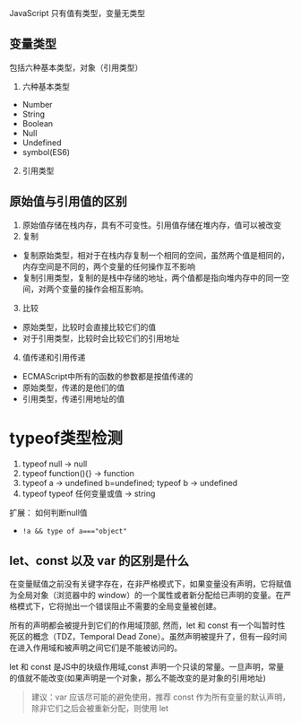 JavaScript 只有值有类型，变量无类型
## 变量类型
包括六种基本类型，对象（引用类型）

1. 六种基本类型
  * Number
  * String
  * Boolean
  * Null
  * Undefined
  * symbol(ES6)

2. 引用类型

## 原始值与引用值的区别
1. 原始值存储在栈内存，具有不可变性。引用值存储在堆内存，值可以被改变
2. 复制
  * 复制原始类型，相对于在栈内存复制一个相同的空间，虽然两个值是相同的，内存空间是不同的，两个变量的任何操作互不影响
  * 复制引用类型，复制的是栈中存储的地址，两个值都是指向堆内存中的同一空间，对两个变量的操作会相互影响。

3. 比较
  * 原始类型，比较时会直接比较它们的值
  * 对于引用类型，比较时会比较它们的引用地址

4. 值传递和引用传递
  * ECMAScript中所有的函数的参数都是按值传递的
  * 原始类型，传递的是他们的值
  * 引用类型，传递引用地址的值


# typeof类型检测
1. typeof null -> null
2. typeof function(){} -> function
3. typeof a -> undefined
  b=undefined; typeof b -> undefined
4. typeof typeof 任何变量或值 -> string

扩展： 如何判断null值
  - ` !a && type of a==="object" `


## let、const 以及 var 的区别是什么
在变量赋值之前没有关键字存在，在非严格模式下，如果变量没有声明，它将赋值为全局对象（浏览器中的 window）的一个属性或者新分配给已声明的变量。在严格模式下，它将抛出一个错误阻止不需要的全局变量被创建。

所有的声明都会被提升到它们的作用域顶部, 然而，let 和 const 有一个叫暂时性死区的概念（TDZ，Temporal Dead Zone）。虽然声明被提升了，但有一段时间在进入作用域和被声明之间它们是不能被访问的。

let 和 const 是JS中的块级作用域,const 声明一个只读的常量。一旦声明，常量的值就不能改变(如果声明是一个对象，那么不能改变的是对象的引用地址)

> 建议：var 应该尽可能的避免使用，推荐 const 作为所有变量的默认声明，除非它们之后会被重新分配，则使用 let
